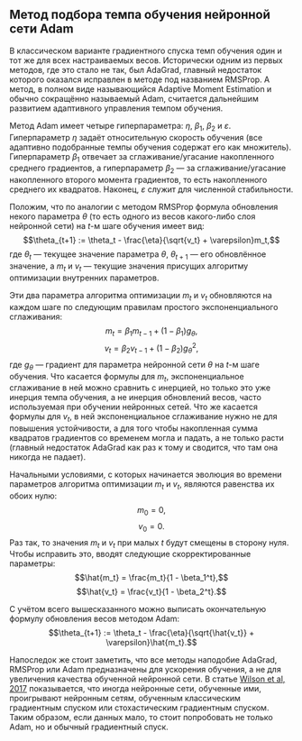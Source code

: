 ## Метод подбора темпа обучения нейронной сети Adam

В классическом варианте градиентного спуска темп обучения один и тот же для всех настраиваемых весов. Исторически одним из первых методов, где это стало не так, был AdaGrad, главный недостаток которого оказался исправлен в методе под названием RMSProp. А метод, в полном виде называющийся Adaptive Moment Estimation и обычно сокращённо называемый Adam, считается дальнейшим развитием адаптивного управления темпом обучения.

Метод Adam имеет четыре гиперпараметра: $\eta$, $\beta_1$, $\beta_2$ и $\varepsilon$. Гиперпараметр $\eta$ задаёт относительную скорость обучения (все адаптивно подобранные темпы обучения содержат его как множитель). Гиперпараметр $\beta_1$ отвечает за сглаживание/угасание накопленного среднего градиентов, а гиперпараметр $\beta_2$ — за сглаживание/угасание накопленного второго момента градиентов, то есть накопленного среднего их квадратов. Наконец, $\varepsilon$ служит для численной стабильности.

Положим, что по аналогии с методом RMSProp формула обновления некого параметра $\theta$ (то есть одного из весов какого-либо слоя нейронной сети) на $t$-м шаге обучения имеет вид:
$$\theta_{t+1} := \theta_t - \frac{\eta}{\sqrt{v_t} + \varepsilon}m_t,$$
где $\theta_t$ — текущее значение параметра $\theta$, $\theta_{t+1}$ — его обновлённое значение, а $m_t$ и $v_t$ — текущие значения присущих алгоритму оптимизации внутренних параметров.

Эти два параметра алгоритма оптимизации $m_t$ и $v_t$ обновляются на каждом шаге по следующим правилам простого экспоненциального сглаживания:
$$m_t = \beta_1 m_{t-1} + (1 - \beta_1) g_{\theta},$$
$$v_t = \beta_2 v_{t-1} + (1 - \beta_2) g^2_{\theta},$$
где $g_{\theta}$ — градиент для параметра нейронной сети $\theta$ на $t$-м шаге обучения. Что касается формулы для $m_t$, экспоненциальное сглаживание в ней можно сравнить с инерцией, но только это уже инерция темпа обучения, а не инерция обновлений весов, часто используемая при обучении нейронных сетей. Что же касается формулы для $v_t$, в ней экспоненциальное сглаживание нужно не для повышения устойчивости, а для того чтобы накопленная сумма квадратов градиентов со временем могла и падать, а не только расти (главный недостаток AdaGrad как раз к тому и сводится, что там она никогда не падает).

Начальными условиями, с которых начинается эволюция во времени параметров алгоритма оптимизации $m_t$ и $v_t$, являются равенства их обоих нулю:
$$m_0 = 0,$$
$$v_0 = 0.$$
Раз так, то значения $m_t$ и $v_t$ при малых $t$ будут смещены в сторону нуля. Чтобы исправить это, вводят следующие скорректированные параметры:
$$\hat{m_t} = \frac{m_t}{1 - \beta_1^t},$$
$$\hat{v_t} = \frac{v_t}{1 - \beta_2^t}.$$

С учётом всего вышесказанного можно выписать окончательную формулу обновления весов методом Adam:
$$\theta_{t+1} := \theta_t - \frac{\eta}{\sqrt{\hat{v_t}} + \varepsilon}\hat{m_t}.$$

Напоследок же стоит заметить, что все методы наподобие AdaGrad, RMSProp или Adam предназначены для ускорения обучения, а не для увеличения качества обученной нейронной сети. В статье [Wilson et al, 2017](https://arxiv.org/abs/1705.08292) показывается, что иногда нейронные сети, обученные ими, проигрывают нейронным сетям, обученным классическим градиентным спуском или стохастическим градиентным спуском. Таким образом, если данных мало, то стоит попробовать не только Adam, но и обычный градиентный спуск.
